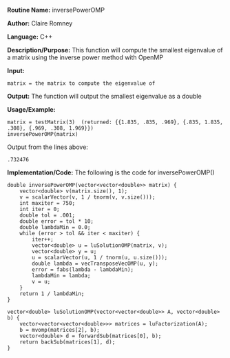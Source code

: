 **Routine Name:** inversePowerOMP

**Author:** Claire Romney

**Language:** C++

**Description/Purpose:** This function will compute the smallest eigenvalue of a matrix using the inverse power method with OpenMP

**Input:**

	matrix = the matrix to compute the eigenvalue of
	
**Output:** The function will output the smallest eigenvalue as a double

**Usage/Example:**

    matrix = testMatrix(3)  (returned: {{1.835, .835, .969}, {.835, 1.835, .308}, {.969, .308, 1.969}})
    inversePowerOMP(matrix)

Output from the lines above:

	.732476
    
**Implementation/Code:** The following is the code for inversePowerOMP()

    double inversePowerOMP(vector<vector<double>> matrix) {
	    vector<double> v(matrix.size(), 1);
	    v = scalarVector(v, 1 / tnorm(v, v.size()));
	    int maxiter = 750;
	    int iter = 0;
	    double tol = .001;
	    double error = tol * 10;
	    double lambdaMin = 0.0;
	    while (error > tol && iter < maxiter) {
		    iter++;
		    vector<double> u = luSolutionOMP(matrix, v);
		    vector<double> y = u;
		    u = scalarVector(u, 1 / tnorm(u, u.size()));
		    double lambda = vecTransposeVecOMP(u, y);
		    error = fabs(lambda - lambdaMin);
		    lambdaMin = lambda;
		    v = u;
	    }
	    return 1 / lambdaMin;
    }

    vector<double> luSolutionOMP(vector<vector<double>> A, vector<double> b) {
	    vector<vector<vector<double>>> matrices = luFactorization(A);
	    b = mvomp(matrices[2], b);
	    vector<double> d = forwardSub(matrices[0], b);
	    return backSub(matrices[1], d);
    }

